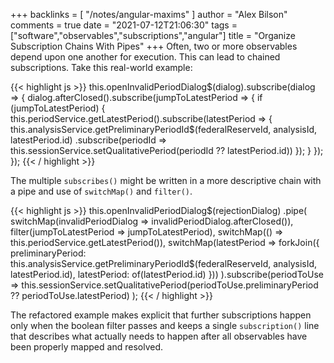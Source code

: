 +++
backlinks = [
  "/notes/angular-maxims"
]
author = "Alex Bilson"
comments = true
date = "2021-07-12T21:06:30"
tags = ["software","observables","subscriptions","angular"]
title = "Organize Subscription Chains With Pipes"
+++
Often, two or more observables depend upon one another for execution. This can lead to chained subscriptions. Take this real-world example:

{{< highlight js >}}
this.openInvalidPeriodDialog$(dialog).subscribe(dialog => {
  dialog.afterClosed().subscribe(jumpToLatestPeriod => {
    if (jumpToLatestPeriod) {
      this.periodService.getLatestPeriod().subscribe(latestPeriod => {
        this.analysisService.getPreliminaryPeriodId$(federalReserveId, analysisId, latestPeriod.id)
        .subscribe(periodId => this.sessionService.setQualitativePeriod(periodId ?? latestPeriod.id))
      });
    }
  });
});
{{< / highlight >}}

The multiple `subscribes()` might be written in a more descriptive chain with a pipe and use of `switchMap()` and `filter()`.

{{< highlight js >}}
this.openInvalidPeriodDialog$(rejectionDialog)
  .pipe(
      switchMap(invalidPeriodDialog => invalidPeriodDialog.afterClosed()),
      filter(jumpToLatestPeriod => jumpToLatestPeriod),
      switchMap(() => this.periodService.getLatestPeriod()),
      switchMap(latestPeriod => forkJoin({
          preliminaryPeriod: this.analysisService.getPreliminaryPeriodId$(federalReserveId, analysisId, latestPeriod.id),
          latestPeriod: of(latestPeriod.id)
      }))
  ).subscribe(periodToUse =>
      this.sessionService.setQualitativePeriod(periodToUse.preliminaryPeriod ?? periodToUse.latestPeriod)
  );
{{< / highlight >}}

The refactored example makes explicit that further subscriptions happen only when the boolean filter passes and keeps a single `subscription()` line that describes what actually needs to happen after all observables have been properly mapped and resolved.
